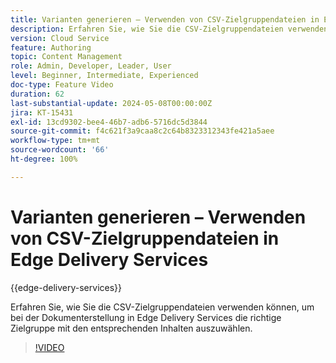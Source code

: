 ```yaml
---
title: Varianten generieren – Verwenden von CSV-Zielgruppendateien in Edge Delivery Services
description: Erfahren Sie, wie Sie die CSV-Zielgruppendateien verwenden können, um bei der Dokumenterstellung in Edge Delivery Services die richtige Zielgruppe mit den entsprechenden Inhalten auszuwählen.
version: Cloud Service
feature: Authoring
topic: Content Management
role: Admin, Developer, Leader, User
level: Beginner, Intermediate, Experienced
doc-type: Feature Video
duration: 62
last-substantial-update: 2024-05-08T00:00:00Z
jira: KT-15431
exl-id: 13cd9302-bee4-46b7-adb6-5716dc5d3844
source-git-commit: f4c621f3a9caa8c2c64b8323312343fe421a5aee
workflow-type: tm+mt
source-wordcount: '66'
ht-degree: 100%

---
```


# Varianten generieren – Verwenden von CSV-Zielgruppendateien in Edge Delivery Services

{{edge-delivery-services}}

Erfahren Sie, wie Sie die CSV-Zielgruppendateien verwenden können, um bei der Dokumenterstellung in Edge Delivery Services die richtige Zielgruppe mit den entsprechenden Inhalten auszuwählen.

>[!VIDEO](https://video.tv.adobe.com/v/3428793/?learn=on)
